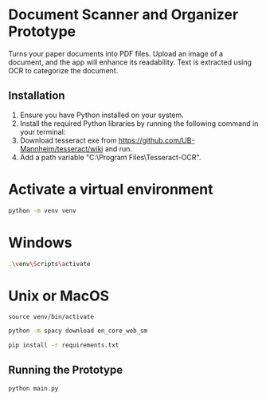 
# Document Scanner and Organizer Prototype

Turns your paper documents into PDF files. Upload an image of a document, and the app will enhance its readability. Text is extracted using OCR to categorize the document.

## Installation

1. Ensure you have Python installed on your system.
2. Install the required Python libraries by running the following command in your terminal:
3. Download tesseract exe from https://github.com/UB-Mannheim/tesseract/wiki and run.
4. Add a path variable "C:\Program Files\Tesseract-OCR".

# Activate a virtual environment
```bash
python -m venv venv
```
# Windows
```bash
.\venv\Scripts\activate  
```

# Unix or MacOS
```
source venv/bin/activate 
```




```bash
python -m spacy download en_core_web_sm
```

```bash
pip install -r requirements.txt
```

## Running the Prototype

```bash
python main.py
```



